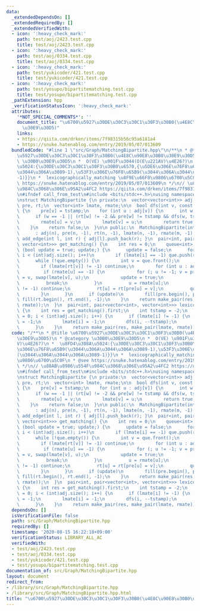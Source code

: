 ```yaml
---
data:
  _extendedDependsOn: []
  _extendedRequiredBy: []
  _extendedVerifiedWith:
  - icon: ':heavy_check_mark:'
    path: test/aoj/2423.test.cpp
    title: test/aoj/2423.test.cpp
  - icon: ':heavy_check_mark:'
    path: test/aoj/0334.test.cpp
    title: test/aoj/0334.test.cpp
  - icon: ':heavy_check_mark:'
    path: test/yukicoder/421.test.cpp
    title: test/yukicoder/421.test.cpp
  - icon: ':heavy_check_mark:'
    path: test/yosupo/bipartitematching.test.cpp
    title: test/yosupo/bipartitematching.test.cpp
  _pathExtension: hpp
  _verificationStatusIcon: ':heavy_check_mark:'
  attributes:
    '*NOT_SPECIAL_COMMENTS*': ''
    document_title: "\u6700\u5927\u30DE\u30C3\u30C1\u30F3\u30B0(\u4E8C\u90E8\u30B0\
      \u30E9\u30D5)"
    links:
    - https://qiita.com/drken/items/7f98315b56c95a6181a4
    - https://snuke.hatenablog.com/entry/2019/05/07/013609
  bundledCode: "#line 1 \"src/Graph/MatchingBipartite.hpp\"\n/**\n * @title \u6700\
    \u5927\u30DE\u30C3\u30C1\u30F3\u30B0(\u4E8C\u90E8\u30B0\u30E9\u30D5)\n * @category\
    \ \u30B0\u30E9\u30D5\n *  O(VE) \u901F\u3044(O(E\u221AV)\u4E26?)\n *  \u8FD4\u308A\
    \u5024:{\u30DE\u30C3\u30C1\u30F3\u30B0\u6570,{\u5DE6\u306E\u76F8\u65B9(\u3044\u306A\
    \u3044\u306A\u3089-1),\u53F3\u306E\u76F8\u65B9(\u3044\u306A\u3044\u306A\u3089\
    -1)}}\n *  lexicographically_matching \u8F9E\u66F8\u9806\u6700\u5C0F\n * @see\
    \ https://snuke.hatenablog.com/entry/2019/05/07/013609\n */\n// \u88AB\u8986\u554F\
    \u984C\u3068\u306E\u95A2\u4FC2 https://qiita.com/drken/items/7f98315b56c95a6181a4\n\
    \n#ifndef call_from_test\n#include <bits/stdc++.h>\nusing namespace std;\n#endif\n\
    \nstruct MatchingBipartite {\n private:\n  vector<vector<int>> adj;\n  vector<int>\
    \ pre, rt;\n  vector<int> lmate, rmate;\n\n  bool dfs(int v, const int &tstamp)\
    \ {\n    pre[v] = tstamp;\n    for (int u : adj[v]) {\n      int w = rmate[u];\n\
    \      if (w == -1 || (rt[w] != -2 && pre[w] != tstamp && dfs(w, tstamp))) {\n\
    \        rmate[u] = v;\n        lmate[v] = u;\n        return true;\n      }\n\
    \    }\n    return false;\n  }\n\n public:\n  MatchingBipartite(int n, int m)\n\
    \      : adj(n), pre(n, -1), rt(n, -1), lmate(n, -1), rmate(m, -1) {}\n  void\
    \ add_edge(int l, int r) { adj[l].push_back(r); }\n  pair<int, pair<vector<int>,\
    \ vector<int>>> get_matching() {\n    int res = 0;\n    queue<int> que;\n    for\
    \ (bool update = true; update;) {\n      update = false;\n      for (int i = 0;\
    \ i < (int)adj.size(); i++)\n        if (lmate[i] == -1) que.push(rt[i] = i);\n\
    \      while (!que.empty()) {\n        int v = que.front();\n        que.pop();\n\
    \        if (lmate[rt[v]] != -1) continue;\n        for (int u : adj[v]) {\n \
    \         if (rmate[u] == -1) {\n            for (; u != -1; v = pre[v]) rmate[u]\
    \ = v, swap(lmate[v], u);\n            update = true;\n            res++;\n  \
    \          break;\n          }\n          u = rmate[u];\n          if (pre[u]\
    \ != -1) continue;\n          rt[u] = rt[pre[u] = v];\n          que.push(u);\n\
    \        }\n      }\n      if (update)\n        fill(pre.begin(), pre.end(), -1),\
    \ fill(rt.begin(), rt.end(), -1);\n    }\n    return make_pair(res, make_pair(lmate,\
    \ rmate));\n  }\n  pair<int, pair<vector<int>, vector<int>>> lexicographically_matching()\
    \ {\n    int res = get_matching().first;\n    int tstamp = -2;\n    for (int i\
    \ = 0; i < (int)adj.size(); i++) {\n      if (lmate[i] != -1) {\n        rmate[lmate[i]]\
    \ = -1;\n        lmate[i] = -1;\n        dfs(i, --tstamp);\n        rt[i] = -2;\n\
    \      }\n    }\n    return make_pair(res, make_pair(lmate, rmate));\n  }\n};\n"
  code: "/**\n * @title \u6700\u5927\u30DE\u30C3\u30C1\u30F3\u30B0(\u4E8C\u90E8\u30B0\
    \u30E9\u30D5)\n * @category \u30B0\u30E9\u30D5\n *  O(VE) \u901F\u3044(O(E\u221A\
    V)\u4E26?)\n *  \u8FD4\u308A\u5024:{\u30DE\u30C3\u30C1\u30F3\u30B0\u6570,{\u5DE6\
    \u306E\u76F8\u65B9(\u3044\u306A\u3044\u306A\u3089-1),\u53F3\u306E\u76F8\u65B9\
    (\u3044\u306A\u3044\u306A\u3089-1)}}\n *  lexicographically_matching \u8F9E\u66F8\
    \u9806\u6700\u5C0F\n * @see https://snuke.hatenablog.com/entry/2019/05/07/013609\n\
    \ */\n// \u88AB\u8986\u554F\u984C\u3068\u306E\u95A2\u4FC2 https://qiita.com/drken/items/7f98315b56c95a6181a4\n\
    \n#ifndef call_from_test\n#include <bits/stdc++.h>\nusing namespace std;\n#endif\n\
    \nstruct MatchingBipartite {\n private:\n  vector<vector<int>> adj;\n  vector<int>\
    \ pre, rt;\n  vector<int> lmate, rmate;\n\n  bool dfs(int v, const int &tstamp)\
    \ {\n    pre[v] = tstamp;\n    for (int u : adj[v]) {\n      int w = rmate[u];\n\
    \      if (w == -1 || (rt[w] != -2 && pre[w] != tstamp && dfs(w, tstamp))) {\n\
    \        rmate[u] = v;\n        lmate[v] = u;\n        return true;\n      }\n\
    \    }\n    return false;\n  }\n\n public:\n  MatchingBipartite(int n, int m)\n\
    \      : adj(n), pre(n, -1), rt(n, -1), lmate(n, -1), rmate(m, -1) {}\n  void\
    \ add_edge(int l, int r) { adj[l].push_back(r); }\n  pair<int, pair<vector<int>,\
    \ vector<int>>> get_matching() {\n    int res = 0;\n    queue<int> que;\n    for\
    \ (bool update = true; update;) {\n      update = false;\n      for (int i = 0;\
    \ i < (int)adj.size(); i++)\n        if (lmate[i] == -1) que.push(rt[i] = i);\n\
    \      while (!que.empty()) {\n        int v = que.front();\n        que.pop();\n\
    \        if (lmate[rt[v]] != -1) continue;\n        for (int u : adj[v]) {\n \
    \         if (rmate[u] == -1) {\n            for (; u != -1; v = pre[v]) rmate[u]\
    \ = v, swap(lmate[v], u);\n            update = true;\n            res++;\n  \
    \          break;\n          }\n          u = rmate[u];\n          if (pre[u]\
    \ != -1) continue;\n          rt[u] = rt[pre[u] = v];\n          que.push(u);\n\
    \        }\n      }\n      if (update)\n        fill(pre.begin(), pre.end(), -1),\
    \ fill(rt.begin(), rt.end(), -1);\n    }\n    return make_pair(res, make_pair(lmate,\
    \ rmate));\n  }\n  pair<int, pair<vector<int>, vector<int>>> lexicographically_matching()\
    \ {\n    int res = get_matching().first;\n    int tstamp = -2;\n    for (int i\
    \ = 0; i < (int)adj.size(); i++) {\n      if (lmate[i] != -1) {\n        rmate[lmate[i]]\
    \ = -1;\n        lmate[i] = -1;\n        dfs(i, --tstamp);\n        rt[i] = -2;\n\
    \      }\n    }\n    return make_pair(res, make_pair(lmate, rmate));\n  }\n};\n"
  dependsOn: []
  isVerificationFile: false
  path: src/Graph/MatchingBipartite.hpp
  requiredBy: []
  timestamp: '2020-08-15 16:22:18+09:00'
  verificationStatus: LIBRARY_ALL_AC
  verifiedWith:
  - test/aoj/2423.test.cpp
  - test/aoj/0334.test.cpp
  - test/yukicoder/421.test.cpp
  - test/yosupo/bipartitematching.test.cpp
documentation_of: src/Graph/MatchingBipartite.hpp
layout: document
redirect_from:
- /library/src/Graph/MatchingBipartite.hpp
- /library/src/Graph/MatchingBipartite.hpp.html
title: "\u6700\u5927\u30DE\u30C3\u30C1\u30F3\u30B0(\u4E8C\u90E8\u30B0\u30E9\u30D5)"
---
```

